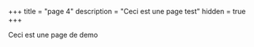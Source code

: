 +++ title = "page 4"
description = "Ceci est une page test"
hidden = true +++

Ceci est une page de demo